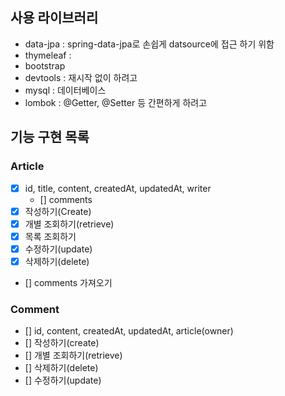 ## 사용 라이브러리
- data-jpa : spring-data-jpa로 손쉽게 datsource에 접근 하기 위함
- thymeleaf : 
- bootstrap
- devtools : 재시작 없이 하려고
- mysql : 데이터베이스
- lombok : @Getter, @Setter 등 간편하게 하려고
## 기능 구현 목록
### Article
- [x] id, title, content, createdAt, updatedAt, writer
  - [] comments
- [x] 작성하기(Create)
- [x] 개별 조회하기(retrieve)
- [x] 목록 조회하기
- [x] 수정하기(update)
- [x] 삭제하기(delete)
- [] comments 가져오기
### Comment
- [] id, content, createdAt, updatedAt, article(owner)
- [] 작성하기(create)
- [] 개별 조회하기(retrieve)
- [] 삭제하기(delete)
- [] 수정하기(update)